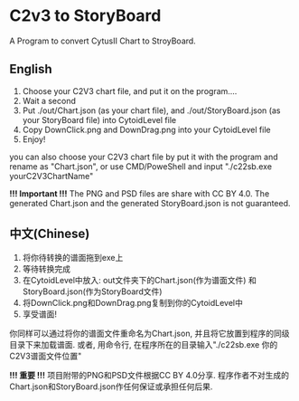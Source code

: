 # C2v3 to StoryBoard
 
A Program to convert CytusII Chart to StroyBoard.


## English
1. Choose your C2V3 chart file, and put it on the program....
2. Wait a second
3. Put ./out/Chart.json (as your chart file), and ./out/StoryBoard.json (as your StoryBoard file) into CytoidLevel file
4. Copy DownClick.png and DownDrag.png into your CytoidLevel file
5. Enjoy! 

you can also choose your C2V3 chart file by put it with the program and rename as "Chart.json",
 or use CMD/PoweShell and input "./c22sb.exe yourC2V3ChartName" 

**!!! Important !!!**
The PNG and PSD files are share with CC BY 4.0. 
The generated Chart.json and the generated StoryBoard.json is not guaranteed.

## 中文(Chinese)
1. 将你待转换的谱面拖到exe上
2. 等待转换完成
3. 在CytoidLevel中放入: out文件夹下的Chart.json(作为谱面文件) 和 StoryBoard.json(作为StoryBoard文件)
4. 将DownClick.png和DownDrag.png复制到你的CytoidLevel中
5. 享受谱面! 

你同样可以通过将你的谱面文件重命名为Chart.json, 并且将它放置到程序的同级目录下来加载谱面. 
或者, 用命令行, 在程序所在的目录输入"./c22sb.exe 你的C2V3谱面文件位置" 

**!!! 重要 !!!**
项目附带的PNG和PSD文件根据CC BY 4.0分享.
程序作者不对生成的Chart.json和StoryBoard.json作任何保证或承担任何后果.